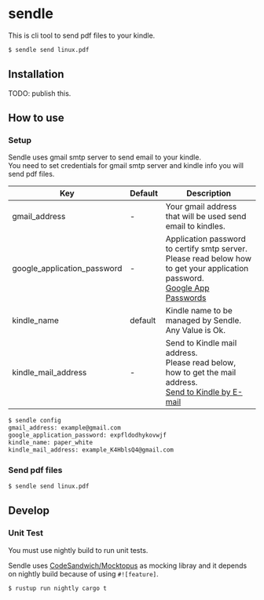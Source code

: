 # sendle

This is cli tool to send pdf files to your kindle.

```sh
$ sendle send linux.pdf
```

## Installation

TODO: publish this.

## How to use

### Setup

Sendle uses gmail smtp server to send email to your kindle.  
You need to set credentials for gmail smtp server and kindle info you will send pdf files.

| Key                         | Default | Description |
|-----------------------------|---------|-------------|
| gmail_address               | -       | Your gmail address that will be used send email to kindles. |
| google_application_password | -       | Application password to certify smtp server.<br>Please read below how to get your application password. <br> [Google App Passwords](https://support.google.com/mail/answer/185833?hl=en) |
| kindle_name                 | default | Kindle name to be managed by Sendle. <br> Any Value is Ok. |
| kindle_mail_address         | -       | Send to Kindle mail address. <br> Please read below, how to get the mail address. <br> [Send to Kindle by E-mail](https://www.amazon.com/gp/sendtokindle/email) |

```sh
$ sendle config
gmail_address: example@gmail.com
google_application_password: expfldodhykovwjf
kindle_name: paper_white
kindle_mail_address: example_K4HblsQ4@gmail.com
```

### Send pdf files

```sh
$ sendle send linux.pdf
```

## Develop

### Unit Test
You must use nightly build to run unit tests.

Sendle uses [CodeSandwich/Mocktopus](https://github.com/CodeSandwich/Mocktopus) as mocking libray and it depends on nightly build because of using `#![feature]`.

```sh
$ rustup run nightly cargo t
```
